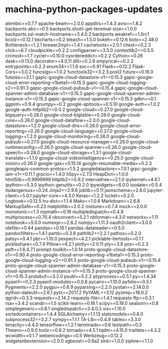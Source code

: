 # machina-python-packages-updates
alembic==0.7.7
apache-beam==2.0.0
appdirs==1.4.3
avro==1.8.2
backports-abc==0.5
backports.shutil-get-terminal-size==1.0.0
backports.ssl-match-hostname==3.4.0.2
backports.weakref==1.0rc1
bcolz==0.12.1
bkcharts==0.2
bleach==1.5.0
bokeh==0.12.6
boto==2.48.0
Bottleneck==1.2.1
brewer2mpl==1.4.1
cachetools==2.0.1
chest==0.2.3
click==6.7
cloudpickle==0.2.2
configparser==3.5.0
contextlib2==0.5.5
crcmod==1.7
cycler==0.10.0
cyordereddict==0.2.2
Cython==0.26
dask==0.13.0
decorator==4.0.11
dill==0.2.6
empyrical==0.2.2
entrypoints==0.2.3
enum34==1.1.6
exc==0.91
Flask==0.12.2
Flask-Cors==3.0.2
funcsigs==1.0.2
functools32==3.2.3.post2
future==0.16.0
futures==3.1.1
gapic-google-cloud-datastore-v1==0.15.3
gapic-google-cloud-error-reporting-v1beta1==0.15.3
gapic-google-cloud-logging-v2==0.91.3
gapic-google-cloud-pubsub-v1==0.15.4
gapic-google-cloud-spanner-admin-database-v1==0.15.3
gapic-google-cloud-spanner-admin-instance-v1==0.15.3
gapic-google-cloud-spanner-v1==0.15.3
gdbn==0.1
ggplot==0.9.4
gnumpy==0.2
google-apitools==0.5.10
google-auth==1.0.2
google-auth-httplib2==0.0.2
google-cloud==0.27.0
google-cloud-bigquery==0.26.0
google-cloud-bigtable==0.26.0
google-cloud-core==0.26.0
google-cloud-dataflow==2.0.0
google-cloud-datastore==1.2.0
google-cloud-dns==0.26.0
google-cloud-error-reporting==0.26.0
google-cloud-language==0.27.0
google-cloud-logging==1.2.0
google-cloud-monitoring==0.26.0
google-cloud-pubsub==0.27.0
google-cloud-resource-manager==0.26.0
google-cloud-runtimeconfig==0.26.0
google-cloud-spanner==0.26.0
google-cloud-speech==0.28.0
google-cloud-storage==1.3.1
google-cloud-translate==1.1.0
google-cloud-videointelligence==0.25.0
google-cloud-vision==0.26.0
google-gax==0.15.14
google-resumable-media==0.2.3
googleapis-common-protos==1.5.2
googledatastore==7.0.1
grpc-google-iam-v1==0.11.1
grpcio==1.4.0
h5py==2.7.0
HeapDict==1.0.0
html5lib==0.9999999
httplib2==0.9.2
intervaltree==2.1.0
ipykernel==4.6.1
ipython==5.3.0
ipython-genutils==0.2.0
ipywidgets==6.0.0
isodate==0.5.4
itsdangerous==0.24
Jinja2==2.9.6
joblib==0.11
jsonschema==2.6.0
jupyter-client==5.0.1
jupyter-core==4.3.0
Keras==1.2.2
locket==0.2.0
Logbook==0.12.5
lru-dict==1.1.4
Mako==1.0.6
Markdown==2.6.8
MarkupSafe==0.23
matplotlib==2.0.2
mistune==0.7.4
mock==2.0.0
monotonic==1.3
mpmath==0.19
multipledispatch==0.4.9
multiprocess==0.70.4
nbconvert==5.2.1
nbformat==4.3.0
networkx==1.11
notebook==5.0.0
numexpr==2.6.2
numpy==1.11.3
oauth2client==3.0.0
olefile==0.44
pandas==0.18.1
pandas-datareader==0.5.0
pandocfilters==1.4.1
partd==0.3.8
pathlib2==2.2.1
pathos==0.2.0
patsy==0.4.1
pbr==1.10.0
pexpect==4.2.1
picklable-itertools==0.1.1
pickleshare==0.7.4
Pillow==4.2.1
plotly==2.0.11
ply==3.8
pox==0.2.3
ppft==1.6.4.7.1
prompt-toolkit==1.0.14
proto-google-cloud-datastore-v1==0.90.4
proto-google-cloud-error-reporting-v1beta1==0.15.3
proto-google-cloud-logging-v2==0.91.3
proto-google-cloud-pubsub-v1==0.15.4
proto-google-cloud-spanner-admin-database-v1==0.15.3
proto-google-cloud-spanner-admin-instance-v1==0.15.3
proto-google-cloud-spanner-v1==0.15.3
protobuf==3.2.0
psutil==5.2.2
ptyprocess==0.5.1
py==1.4.34
pyasn1==0.2.3
pyasn1-modules==0.0.8
pycairo==1.10.0
pyfolio==0.5.1
Pygments==2.2.0
pygpu==0.6.9
pyparsing==2.2.0
pystan==2.14.0.0
python-dateutil==2.6.1
pytz==2017.2
PyYAML==3.12
pyzmq==16.0.2
qgrid==0.3.3
requests==2.14.2
requests-file==1.4.1
requests-ftp==0.3.1
rsa==3.4.2
scandir==1.5
scikit-learn==0.18.1
scipy==0.19.0
seaborn==0.8
simplegeneric==0.8.1
singledispatch==3.4.0.3
six==1.10.0
sortedcontainers==1.4.4
SQLAlchemy==1.1.13
statsmodels==0.8.0
subprocess32==3.2.7
sympy==1.1.1
TA-Lib==0.4.9
tables==3.3.0
tenacity==4.4.0
tensorflow==1.2.1
terminado==0.6
testpath==0.3
Theano==0.9.0
toolz==0.8.2
tornado==4.5.1
tqdm==4.15.0
traitlets==4.3.2
wcwidth==0.1.7
webencodings==0.5
Werkzeug==0.12.2
widgetsnbextension==2.0.0
xgboost==0.6a2
xlrd==1.0.0
zipline==1.1.0
